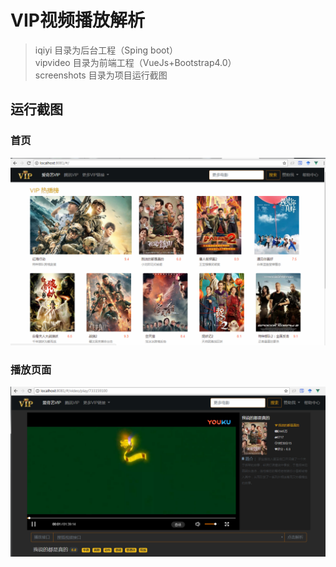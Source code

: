 # VIP视频播放解析

> iqiyi 目录为后台工程（Sping boot）<br>
> vipvideo 目录为前端工程（VueJs+Bootstrap4.0）<br>
> screenshots 目录为项目运行截图 


## 运行截图
### 首页
![首页](https://github.com/cloudgyb/vipparse/blob/master/screenshots/index.png)
### 播放页面
![播放页面](https://github.com/cloudgyb/vipparse/blob/master/screenshots/play.png)